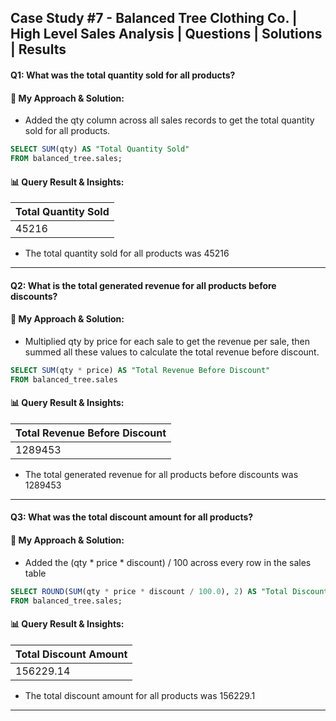 ## Case Study #7 - Balanced Tree Clothing Co. | High Level Sales Analysis | Questions | Solutions | Results

#### Q1: What was the total quantity sold for all products?
#### 🧠 My Approach & Solution:

- Added the qty column across all sales records to get the total quantity sold for all products.
  
````sql
SELECT SUM(qty) AS "Total Quantity Sold"
FROM balanced_tree.sales;
  ````

#### 📊 Query Result & Insights:
| Total Quantity Sold |
| ------------------- |
| 45216               |

- The total quantity sold for all products was 45216
---

#### Q2: What is the total generated revenue for all products before discounts?
#### 🧠 My Approach & Solution:

- Multiplied qty by price for each sale to get the revenue per sale, then summed all these values to calculate the total revenue before discount.
  
````sql
SELECT SUM(qty * price) AS "Total Revenue Before Discount"
FROM balanced_tree.sales
  ````

#### 📊 Query Result & Insights:
| Total Revenue Before Discount |
| ----------------------------- |
| 1289453                       |

- The total generated revenue for all products before discounts was 1289453
---

#### Q3: What was the total discount amount for all products?
#### 🧠 My Approach & Solution:

- Added the (qty * price * discount) / 100 across every row in the sales table
  
````sql
SELECT ROUND(SUM(qty * price * discount / 100.0), 2) AS "Total Discount Amount"
FROM balanced_tree.sales;
  ````

#### 📊 Query Result & Insights:
| Total Discount Amount |
| --------------------- |
| 156229.14              |

- The total discount amount for all products was 156229.1
---


